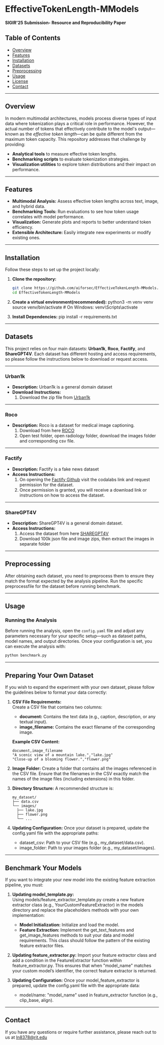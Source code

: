 # EffectiveTokenLength-MModels
**SIGIR'25 Submission- Resource and Reproducibility Paper**

## Table of Contents

- [Overview](#overview)
- [Features](#features)
- [Installation](#installation)
- [Datasets](#datasets)
- [Preprocessing](#preprocessing)
- [Usage](#usage)
- [License](#license)
- [Contact](#contact)

---

## Overview

In modern multimodal architectures, models process diverse types of input data where tokenization plays a critical role in performance. However, the actual number of tokens that effectively contribute to the model's output—known as the *effective token length*—can be quite different from the maximum token capacity. This repository addresses that challenge by providing:

- **Analytical tools** to measure effective token lengths.
- **Benchmarking scripts** to evaluate tokenization strategies.
- **Visualization utilities** to explore token distributions and their impact on performance.

---

## Features

- **Multimodal Analysis:** Assess effective token lengths across text, image, and hybrid data.
- **Benchmarking Tools:** Run evaluations to see how token usage correlates with model performance.
- **Visualization:** Generate plots and reports to better understand token efficiency.
- **Extensible Architecture:** Easily integrate new experiments or modify existing ones.

---

## Installation

Follow these steps to set up the project locally:

1. **Clone the repository:**

   ```bash
   git clone https://github.com/aiforsec/EffectiveTokenLength-MModels.git
   cd EffectiveTokenLength-MModels

2. **Create a virtual environment(recommended):**
    python3 -m venv venv
    source venv/bin/activate  # On Windows: venv\Scripts\activate

3. **Install Dependencies:**
    pip install -r requirements.txt

---

## Datasets

This project relies on four main datasets: **Urban1k**, **Roco**, **Factify**, and **ShareGPT4V**. Each dataset has different hosting and access requirements, so please follow the instructions below to download or request access.

---

### Urban1k

- **Description:** Urban1k is a general domain dataset
- **Download Instructions:**
  1. Download the zip file from [Urban1k](https://huggingface.co/datasets/BeichenZhang/Urban1k)
---

### Roco
 
- **Description:** Roco is a dataset for medical image captioning.
  1. Download from here [ROCO](https://www.kaggle.com/datasets/virajbagal/roco-dataset)
  2. Open test folder, open radiology folder, download the images folder and corresponding csv file.

---

### Factify

- **Description:** Factify is a fake news dataset
- **Access Instructions:**
  1. On opening the [Factify Github](https://github.com/surya1701/Factify-2.0) visit the codalabs link and request permission for the dataset.
  2. Once permission is granted, you will receive a download link or instructions on how to access the dataset.

---

### ShareGPT4V
- **Description:** ShareGPT4V is a general domain dataset.
- **Access Instructions:**
  1. Access the dataset from here [SHAREGPT4V](https://sharegpt4v.github.io/)
  2. Download 100k json file and image zips, then extract the images in separate folder

---

## Preprocessing

After obtaining each dataset, you need to preprocess them to ensure they match the format expected by the analysis pipeline.
Run the specific preprocessfile for the dataset before running benchmark. 

---

## Usage

### Running the Analysis

Before running the analysis, open the `config.yaml` file and adjust any parameters necessary for your specific setup—such as dataset paths, model names, and output directories. Once your configuration is set, you can execute the analysis with:

   ```bash
   python benchmark.py
   ```

---

## Preparing Your Own Dataset

If you wish to expand the experiment with your own dataset, please follow the guidelines below to format your data correctly:

1. **CSV File Requirements:**  
   Create a CSV file that contains two columns:
   - **document:** Contains the text data (e.g., caption, description, or any textual input).
   - **image_filename:** Contains the exact filename of the corresponding image.
   
   **Example CSV Content:**
   ```csv
   document,image_filename
   "A scenic view of a mountain lake.","lake.jpg"
   "Close-up of a blooming flower.","flower.png"

2. **Image Folder:**
   Create a folder that contains all the images referenced in the CSV file. Ensure that the filenames in the CSV exactly match the names of the image files (including extensions) in this folder. 

3. **Directory Structure:**
   A recommended structure is:
   ```plaintext
   my_dataset/
   ├── data.csv
   └── images/
     ├── lake.jpg
     ├── flower.png
     └── ...

4. **Updating Configuration:**
   Once your dataset is prepared, update the config.yaml file with the appropriate paths:
    - dataset_csv: Path to your CSV file (e.g., my_dataset/data.csv).
    - image_folder: Path to your images folder (e.g., my_dataset/images).

---

## Benchmark Your Models

If you want to integrate your new model into the existing feature extraction pipeline, you must:

1. **Updating model_template.py:**  
   Using models/feature_extractor_template.py create a new feature extractor class (e.g., YourCustomFeatureExtractor) in the models directory and replace the placeholders methods with your own implementation:
   - **Model Initialization:** Initialize and load the model.
   - **Feature Extraction:** Implement the get_text_features and get_image_features methods to suit your data and model requirements.
   This class should follow the pattern of the existing feature extractor files.

2. **Updating feature_extractor.py:**
   Import your feature extractor class and add a condition in the FeatureExtractor function within feature_extractor.py. 
   This ensures that when "model_name" matches your custom model’s identifier, the correct feature extractor is returned.

3. **Updating Configuration:**
   Once your model_feature_extractor is prepared, update the config.yaml file with the appropriate data:
    - model/name: "model_name" used in feature_extractor function (e.g., clip_base, align).

---

## Contact 

If you have any questions or require further assistance, please reach out to us at ln8378@rit.edu
